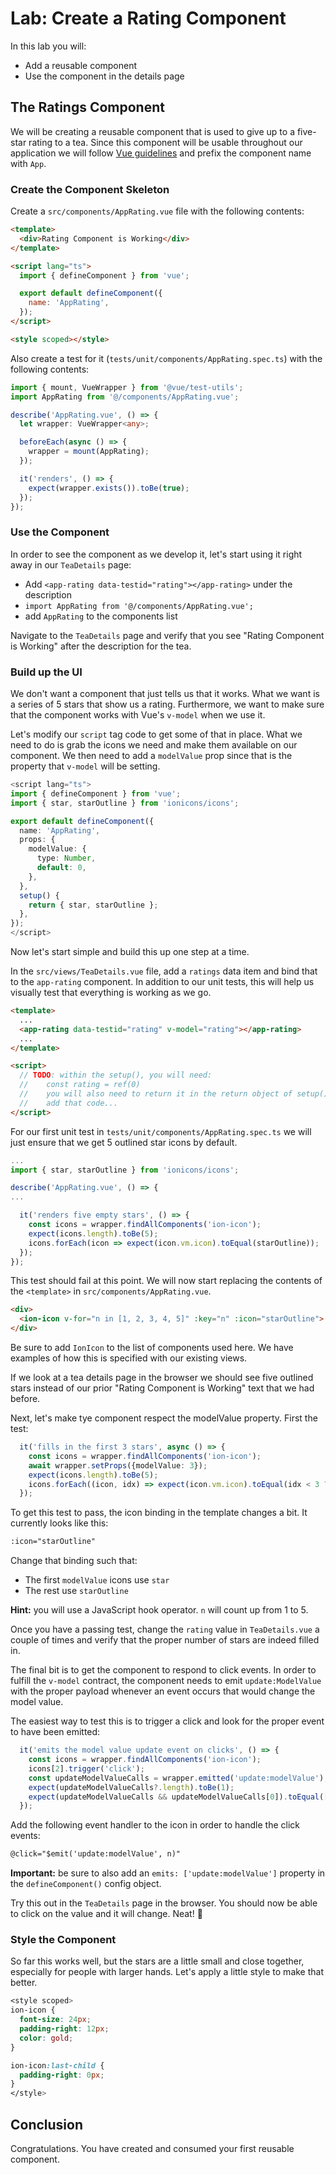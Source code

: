 # Lab: Create a Rating Component

In this lab you will:

- Add a reusable component
- Use the component in the details page

## The Ratings Component

We will be creating a reusable component that is used to give up to a five-star rating to a tea. Since this component will be usable throughout our application we will follow <a href="https://v3.vuejs.org/style-guide/#base-component-names-strongly-recommended" target="_blank">Vue guidelines</a> and prefix the component name with `App`.

### Create the Component Skeleton

Create a `src/components/AppRating.vue` file with the following contents:

```html
<template>
  <div>Rating Component is Working</div>
</template>

<script lang="ts">
  import { defineComponent } from 'vue';

  export default defineComponent({
    name: 'AppRating',
  });
</script>

<style scoped></style>
```

Also create a test for it (`tests/unit/components/AppRating.spec.ts`) with the following contents:

```typescript
import { mount, VueWrapper } from '@vue/test-utils';
import AppRating from '@/components/AppRating.vue';

describe('AppRating.vue', () => {
  let wrapper: VueWrapper<any>;

  beforeEach(async () => {
    wrapper = mount(AppRating);
  });

  it('renders', () => {
    expect(wrapper.exists()).toBe(true);
  });
});
```

### Use the Component

In order to see the component as we develop it, let's start using it right away in our `TeaDetails` page:

- Add `<app-rating data-testid="rating"></app-rating>` under the description
- `import AppRating from '@/components/AppRating.vue';`
- add `AppRating` to the components list

Navigate to the `TeaDetails` page and verify that you see "Rating Component is Working" after the description for the tea.

### Build up the UI

We don't want a component that just tells us that it works. What we want is a series of 5 stars that show us a rating. Furthermore, we want to make sure that the component works with Vue's `v-model` when we use it.

Let's modify our `script` tag code to get some of that in place. What we need to do is grab the icons we need and make them available on our component. We then need to add a `modelValue` prop since that is the property that `v-model` will be setting.

```TypeScript
<script lang="ts">
import { defineComponent } from 'vue';
import { star, starOutline } from 'ionicons/icons';

export default defineComponent({
  name: 'AppRating',
  props: {
    modelValue: {
      type: Number,
      default: 0,
    },
  },
  setup() {
    return { star, starOutline };
  },
});
</script>
```

Now let's start simple and build this up one step at a time.

In the `src/views/TeaDetails.vue` file, add a `ratings` data item and bind that to the `app-rating` component. In addition to our unit tests, this will help us visually test that everything is working as we go.

```html
<template>
  ...
  <app-rating data-testid="rating" v-model="rating"></app-rating>
  ...
</template>

<script>
  // TODO: within the setup(), you will need:
  //    const rating = ref(0)
  //    you will also need to return it in the return object of setup()
  //    add that code...
</script>
```

For our first unit test in `tests/unit/components/AppRating.spec.ts` we will just ensure that we get 5 outlined star icons by default.

```typescript
...
import { star, starOutline } from 'ionicons/icons';

describe('AppRating.vue', () => {
...

  it('renders five empty stars', () => {
    const icons = wrapper.findAllComponents('ion-icon');
    expect(icons.length).toBe(5);
    icons.forEach(icon => expect(icon.vm.icon).toEqual(starOutline));
  });
});
```

This test should fail at this point. We will now start replacing the contents of the `<template>` in `src/components/AppRating.vue`.

```html
<div>
  <ion-icon v-for="n in [1, 2, 3, 4, 5]" :key="n" :icon="starOutline"> </ion-icon>
</div>
```

Be sure to add `IonIcon` to the list of components used here. We have examples of how this is specified with our existing views.

If we look at a tea details page in the browser we should see five outlined stars instead of our prior "Rating Component is Working" text that we had before.

Next, let's make tye component respect the modelValue property. First the test:

```TypeScript
  it('fills in the first 3 stars', async () => {
    const icons = wrapper.findAllComponents('ion-icon');
    await wrapper.setProps({modelValue: 3});
    expect(icons.length).toBe(5);
    icons.forEach((icon, idx) => expect(icon.vm.icon).toEqual(idx < 3 ? star : starOutline));
  });
```

To get this test to pass, the icon binding in the template changes a bit. It currently looks like this:

```html
:icon="starOutline"
```

Change that binding such that:

- The first `modelValue` icons use `star`
- The rest use `starOutline`

**Hint:** you will use a JavaScript hook operator. `n` will count up from 1 to 5.

Once you have a passing test, change the `rating` value in `TeaDetails.vue` a couple of times and verify that the proper number of stars are indeed filled in.

The final bit is to get the component to respond to click events. In order to fulfill the `v-model` contract, the component needs to emit `update:ModelValue` with the proper payload whenever an event occurs that would change the model value.

The easiest way to test this is to trigger a click and look for the proper event to have been emitted:

```TypeScript
  it('emits the model value update event on clicks', () => {
    const icons = wrapper.findAllComponents('ion-icon');
    icons[2].trigger('click');
    const updateModelValueCalls = wrapper.emitted('update:modelValue');
    expect(updateModelValueCalls?.length).toBe(1);
    expect(updateModelValueCalls && updateModelValueCalls[0]).toEqual([3]);
  });
```

Add the following event handler to the icon in order to handle the click events:

```html
@click="$emit('update:modelValue', n)"
```

**Important:** be sure to also add an `emits: ['update:modelValue']` property in the `defineComponent()` config object.

Try this out in the `TeaDetails` page in the browser. You should now be able to click on the value and it will change. Neat! 🥳

### Style the Component

So far this works well, but the stars are a little small and close together, especially for people with larger hands. Let's apply a little style to make that better.

```CSS
<style scoped>
ion-icon {
  font-size: 24px;
  padding-right: 12px;
  color: gold;
}

ion-icon:last-child {
  padding-right: 0px;
}
</style>
```

## Conclusion

Congratulations. You have created and consumed your first reusable component.
